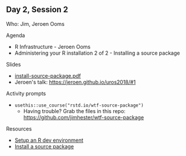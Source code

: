 ## Day 2, Session 2

Who: Jim, Jeroen Ooms

Agenda

  * R Infrastructure - Jeroen Ooms
  * Administering your R installation 2 of 2 - Installing a source package
  
Slides

  * [install-source-package.pdf](install-source-package.pdf)
  * Jeroen's talk: <https://jeroen.github.io/uros2018/#1>
  
Activity prompts

  * `usethis::use_course("rstd.io/wtf-source-package")`
    - Having trouble? Grab the files in this repo: <https://github.com/jimhester/wtf-source-package>

Resources

  * [Setup an R dev environment](https://whattheyforgot.org/setup-an-r-dev-environment.html)
  * [Install a source package](https://whattheyforgot.org/install-a-source-package.html)
